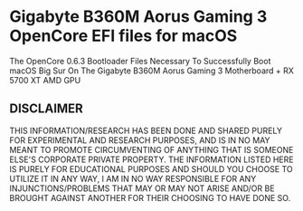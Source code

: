 # Gigabyte B360M Aorus Gaming 3 OpenCore EFI files for macOS
 The OpenCore 0.6.3 Bootloader Files Necessary To Successfully Boot macOS Big Sur On The Gigabyte B360M Aorus Gaming 3 Motherboard + RX 5700 XT AMD GPU

## DISCLAIMER

THIS INFORMATION/RESEARCH HAS BEEN DONE AND SHARED PURELY FOR EXPERIMENTAL AND RESEARCH PURPOSES, AND IS IN NO MAY MEANT TO PROMOTE CIRCUMVENTING OF ANYTHING THAT IS SOMEONE ELSE'S CORPORATE PRIVATE PROPERTY. THE INFORMATION LISTED HERE IS PURELY FOR EDUCATIONAL PURPOSES AND SHOULD YOU CHOOSE TO UTILIZE IT IN ANY WAY, I AM IN NO WAY RESPONSIBLE FOR ANY INJUNCTIONS/PROBLEMS THAT MAY OR MAY NOT ARISE AND/OR BE BROUGHT AGAINST ANOTHER FOR THEIR CHOOSING TO HAVE DONE SO.

